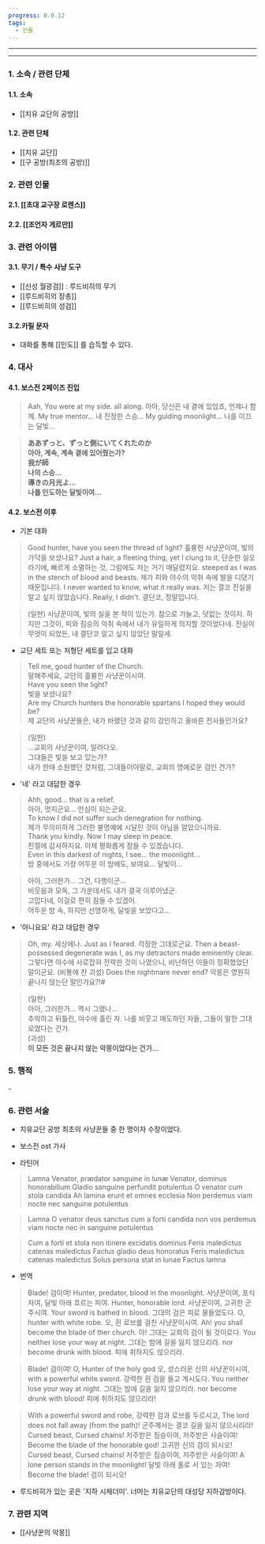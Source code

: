 ```yaml
---
progress: 0.0.12
tags:
  - 인물
---
```

---
---
### 1. 소속 / 관련 단체
#### 1.1. 소속
- [[치유 교단의 공방]]
#### 1.2. 관련 단체
- [[치유 교단]]
- [[구 공방(최초의 공방)]]
### 2. 관련 인물
#### 2.1. [[초대 교구장 로렌스]]
#### 2.2. [[조언자 게르만]]

### 3. 관련 아이템
#### 3.1. 무기 / 특수 사냥 도구
- [[신성 월광검]] : 루드비히의 무기
- [[루드비히의 장총]]
- [[루드비히의 성검]]
#### 3.2.카릴 문자
- 대화를 통해 [[인도]] 를 습득할 수 있다.

### 4. 대사
#### 4.1. 보스전 2페이즈 진입
> Aah, You were at my side. all along.
아아, 당신은 내 곁에 있었죠, 언제나 함께.
My true mentor...
내 진정한 스승...
My guiding moonlight...
나를 이끄는 달빛...

>**ああずっと、ずっと側にいてくれたのか**  
**아아, 계속, 계속 곁에 있어줬는가?**  
**我が師**  
**나의 스승...**  
**導きの月光よ…**  
**나를 인도하는 달빛이여...**

#### 4.2. 보스전 이후
- 기본 대화
>Good hunter, have you seen the thread of light?
훌륭한 사냥꾼이여, 빛의 가닥을 보셨나요?
Just a hair, a fleeting thing, yet I clung to it,
단순한 실오라기에, 빠르게 소멸하는 것, 그럼에도 저는 거기 매달렸지요.
steeped as I was in the stench of blood and beasts.
제가 피와 야수의 악취 속에 발을 디뎠기 때문입니다.
I never wanted to know, what it really was.
저는 결코 진실을 알고 싶지 않았습니다.
Really, I didn't.
결단코, 정말입니다.

> (일판)
사냥꾼이여, 빛의 실을 본 적이 있는가. 참으로 가늘고, 덧없는 것이지.
하지만 그것이, 피와 짐승의 악취 속에서 내가 유일하게 의지할 것이었다네.
진실이 무엇이 되었든, 내 결단코 알고 싶지 않았단 말일세.

- 교단 세트 또는 처형단 세트를 입고 대화
>Tell me, good hunter of the Church.  
말해주세요, 교단의 훌륭한 사냥꾼이시여.  
Have you seen the light?  
빛을 보셨나요?  
Are my Church hunters the honorable spartans I hoped they would be?  
제 교단의 사냥꾼들은, 내가 바랬던 것과 같이 강인하고 올바른 전사들인가요?  
  
>(일판)  
...교회의 사냥꾼이여, 알려다오.  
그대들은 빛을 보고 있는가?  
내가 한때 소원했던 것처럼, 그대들이야말로, 교회의 명예로운 검인 건가?

- '네' 라고 대답한 경우
>Ahh, good... that is a relief.  
아아, 멋지군요... 안심이 되는군요.  
To know I did not suffer such denegration for nothing.  
제가 무의미하게 그러한 불명예에 시달린 것이 아님을 알았으니까요.  
Thank you kindly. Now I may sleep in peace.  
친절에 감사하지요. 이제 평화롭게 잠들 수 있겠습니다.  
Even in this darkest of nights, I see... the moonlight...  
밤 중에서도 가장 어두운 이 밤에도, 보여요... 달빛이...

>아아, 그러한가... 그건, 다행이군...  
비웃음과 모독, 그 가운데서도 내가 결국 이루어냈군.  
고맙다네, 이걸로 편히 잠들 수 있겠어.  
어두운 밤 속, 하지만 선명하게, 달빛을 보았다고...

- '아니요요' 라고 대답한 경우
> Oh, my.
세상에나.
Just as I feared.
걱정한 그대로군요.
Then a beast-possessed degenerate was I, as my detractors made eminently clear.
그렇다면 야수에 사로잡혀 전락한 것이 나였으니, 비난하던 이들이 정확했었단 말이군요.
(비통에 찬 괴성)
Does the nightmare never end?
악몽은 영원히 끝나지 않는단 말인가요?!#

> (일판)  
아아, 그러한가... 역시 그랬나...  
추악하고 뒤틀린, 야수에 홀린 자. 나를 비웃고 매도하던 자들, 그들이 말한 그대로였다는 건가.  
(괴성)  
**이 모든 것은 끝나지 않는 악몽이었다는 건가...**


### 5. 행적
\-

### 6. 관련 서술
- 치유교단 공방 최초의 사냥꾼들 중 한 명이자 수장이었다.

- 보스전 ost 가사

- 라틴어
> Lamna
Venator, prædator sanguine in lunæ
Venator, dominus honorabilium
Gladio sanguine perfundit potulentus
O venator cum stola candida
Ah lamina erunt et omnes ecclesia
Non perdemus viam nocte
nec sanguine potulentus

>Lamna
O venator deus sanctus
cum a forti candida
non vos perdemus viam nocte
nec in sanguine potulentus

>Cum a forti et stola
non itinere excidatis dominus
Feris maledictus catenas maledictus
Factus gladio deus honoratus
Feris maledictus catenas maledictus
Solus persona stat in lunae
Factus lamna

- 번역
> Blade!
검이여!
Hunter, predator, blood in the moonlight.
사냥꾼이여, 포식자여, 달빛 아래 흐르는 피여.
Hunter, honorable lord.
사냥꾼이여, 고귀한 군주시여.
Your sword is bathed in blood.
그대의 검은 피로 물들었도다.
O, hunter with white robe.
오, 흰 로브를 걸친 사냥꾼이시여.
Ah! you shall become the blade of ther church.
아! 그대는 교회의 검이 될 것이로다.
You neither lose your way at night.
그대는 밤에 길을 잃지 않으리라.
nor become drunk with blood.
피에 취하지도 않으리라.

>Blade!
검이여!
O, Hunter of the holy god
오, 성스러운 신의 사냥꾼이시여,
with a powerful white sword.
강력한 흰 검을 들고 계시도다.
You neither lose your way at night.
그대는 밤에 길을 잃지 않으리라.
nor become drunk with blood!
피에 취하지도 않으리라!

> With a powerful sword and robe,
강력한 검과 로브를 두르시고,
The lord does not fall away (from the path)!
군주께서는 결코 길을 잃지 않으시리라!
Cursed beast, Cursed chains!
저주받은 짐승이여, 저주받은 사슬이여!
Become the blade of the honorable god!
고귀한 신의 검이 되시오!
Cursed beast, Cursed chains!
저주받은 짐승이여, 저주받은 사슬이여!
A lone person stands in the moonlight!
달빛 아래 홀로 서 있는 자여!
Become the blade!
검이 되시오!

- 루드비히가 있는 곳은 '지하 시체더미'. 너머는 치유교단의 대성당 지하감방이다.

### 7. 관련 지역
- [[사냥꾼의 악몽]]